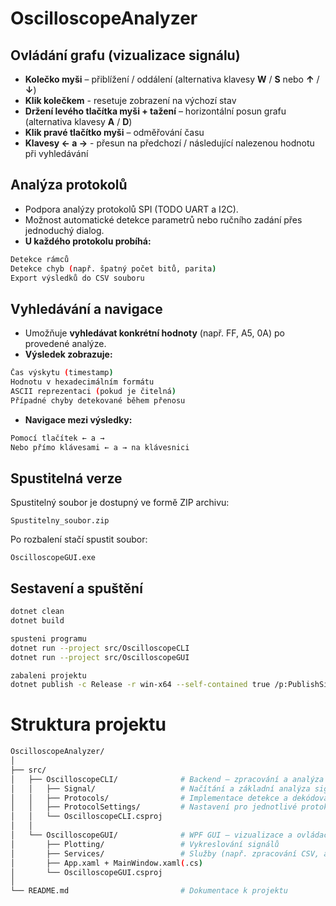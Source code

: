 # OscilloscopeAnalyzer

## Ovládání grafu (vizualizace signálu)

- **Kolečko myši** – přiblížení / oddálení (alternativa klavesy **W** / **S** nebo **↑** / **↓**)
- **Klik kolečkem** - resetuje zobrazení na výchozí stav
- **Držení levého tlačítka myši + tažení** – horizontální posun grafu (alternativa klavesy **A** / **D**)
- **Klik pravé tlačítko myši** – odměřování času
- **Klavesy ← a →** - přesun na předchozí / následující nalezenou hodnotu při vyhledávání

## Analýza protokolů
- Podpora analýzy protokolů SPI (TODO UART a I2C).
- Možnost automatické detekce parametrů nebo ručního zadání přes jednoduchý dialog.
- **U každého protokolu probíhá:**
```bash
Detekce rámců
Detekce chyb (např. špatný počet bitů, parita)
Export výsledků do CSV souboru
```

## Vyhledávání a navigace
- Umožňuje **vyhledávat konkrétní hodnoty** (např. FF, A5, 0A) po provedené analýze.
- **Výsledek zobrazuje:**
```bash
Čas výskytu (timestamp)
Hodnotu v hexadecimálním formátu
ASCII reprezentaci (pokud je čitelná)
Případné chyby detekované během přenosu
```
- **Navigace mezi výsledky:**
```bash
Pomocí tlačítek ← a →
Nebo přímo klávesami ← a → na klávesnici

```
## Spustitelná verze
Spustitelný soubor je dostupný ve formě ZIP archivu:

```
Spustitelny_soubor.zip
```
Po rozbalení stačí spustit soubor:

```
OscilloscopeGUI.exe
```

## Sestavení a spuštění
```bash
dotnet clean
dotnet build

spusteni programu 
dotnet run --project src/OscilloscopeCLI
dotnet run --project src/OscilloscopeGUI

zabaleni projektu
dotnet publish -c Release -r win-x64 --self-contained true /p:PublishSingleFile=true
```

# Struktura projektu
```bash
OscilloscopeAnalyzer/
│
├── src/
│   ├── OscilloscopeCLI/              # Backend – zpracování a analýza signálů
│   │   ├── Signal/                   # Načítání a základní analýza signálů
│   │   ├── Protocols/                # Implementace detekce a dekódování protokolů 
│   │   ├── ProtocolSettings/         # Nastavení pro jednotlivé protokoly
│   │   └── OscilloscopeCLI.csproj
│   │
│   └── OscilloscopeGUI/              # WPF GUI – vizualizace a ovládací prvky
│       ├── Plotting/                 # Vykreslování signálů
│       ├── Services/                 # Služby (např. zpracování CSV, analýza UART)
│       ├── App.xaml + MainWindow.xaml(.cs)
│       └── OscilloscopeGUI.csproj
│
└── README.md                         # Dokumentace k projektu 
```